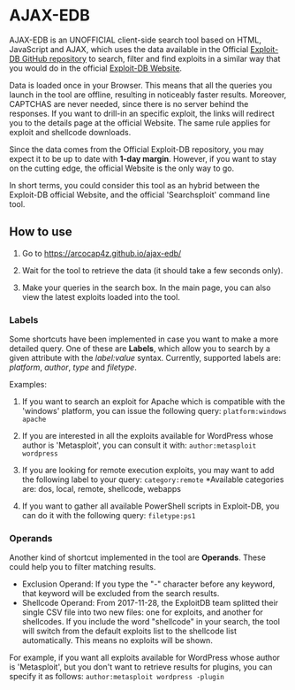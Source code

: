 # AJAX-EDB

AJAX-EDB is an UNOFFICIAL client-side search tool based on HTML, JavaScript and AJAX, which uses the data available in the Official [Exploit-DB GitHub repository](https://github.com/offensive-security/exploit-database) to search, filter and find exploits in a similar way that you would do in the official [Exploit-DB Website](https://www.exploit-db.com/).

Data is loaded once in your Browser. This means that all the queries you launch in the tool are offline, resulting in noticeably faster results. Moreover, CAPTCHAS are never needed, since there is no server behind the responses. If you want to drill-in an specific exploit, the links will redirect you to the details page at the official Website. The same rule applies for exploit and shellcode downloads.

Since the data comes from the Official Exploit-DB repository, you may expect it to be up to date with **1-day margin**. However, if you want to stay on the cutting edge, the official Website is the only way to go.

In short terms, you could consider this tool as an hybrid between the Exploit-DB official Website, and the official 'Searchsploit' command line tool.

## How to use

1. Go to https://arcocap4z.github.io/ajax-edb/

2. Wait for the tool to retrieve the data (it should take a few seconds only).

3. Make your queries in the search box. In the main page, you can also view the latest exploits loaded into the tool.

### Labels

Some shortcuts have been implemented in case you want to make a more detailed query. One of these are **Labels**, which allow you to search by a given attribute with the _label:value_ syntax. Currently, supported labels are: _platform_, _author_, _type_ and _filetype_.

Examples:

1. If you want to search an exploit for Apache which is compatible with the 'windows' platform, you can issue the following query:
`platform:windows apache`

2. If you are interested in all the exploits available for WordPress whose author is 'Metasploit', you can consult it with:
`author:metasploit wordpress`

3. If you are looking for remote execution exploits, you may want to add the following label to your query:
`category:remote`
*Available categories are: dos, local, remote, shellcode, webapps

4. If you want to gather all available PowerShell scripts in Exploit-DB, you can do it with the following query:
`filetype:ps1`

### Operands

Another kind of shortcut implemented in the tool are **Operands**. These could help you to filter matching results.

- Exclusion Operand: If you type the "-" character before any keyword, that keyword will be excluded from the search results.
- Shellcode Operand: From 2017-11-28, the ExploitDB team splitted their single CSV file into two new files: one for exploits, and another for shellcodes. If you include the word "shellcode" in your search, the tool will switch from the default exploits list to the shellcode list automatically. This means no exploits will be shown.

For example, if you want all exploits available for WordPress whose author is 'Metasploit', but you don't want to retrieve results for plugins, you can specify it as follows: 
`author:metasploit wordpress -plugin`

